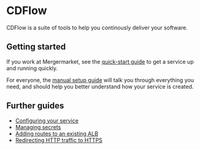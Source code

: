 # CDFlow

CDFlow is a suite of tools to help you continously deliver your software.

## Getting started

If you work at Mergermarket, see the [quick-start guide](guides/quick-start) to get a service up and running quickly.

For everyone, the [manual setup guide](guides/manual-setup) will talk you through everything you need, and should help you better understand how your service is created.

## Further guides

* [Configuring your service](guides/configuration)
* [Managing secrets](guides/secrets)
* [Adding routes to an existing ALB](guides/adding-routes-to-an-existing-alb)
* [Redirecting HTTP traffic to HTTPS](guides/http-to-https-redirect)
